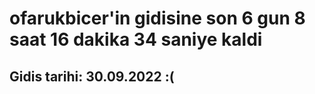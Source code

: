# ofarukbicer'in gidisine son 6 gun 8 saat 16 dakika 34 saniye kaldi

## Gidis tarihi: 30.09.2022 :(